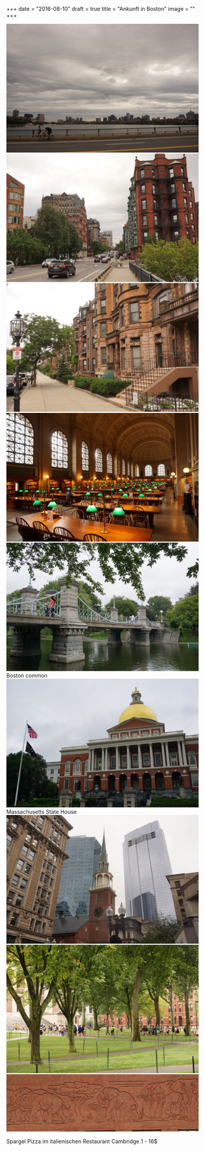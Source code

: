 +++
date = "2016-08-10"
draft = true
title = "Ankunft in Boston"
image = ""
+++

![Skyline](/images/2016-08-10_Skyline.jpg)
![Street](/images/2016-08-10_Street.jpg)
![Houses](/images/2016-08-10_Houses.jpg)
![Boston Library](/images/2016-08-10_Library.jpg)
![Boston Common](/images/2016-08-10_Park.jpg)
Boston common
![State House](/images/2016-08-10_Gold.jpg)
Massachusetts State House
![Church](/images/2016-08-10_Church.jpg)
![Harvard Yard](/images/2016-08-10_Harvard.jpg)
![Abbildung von Tieren](/images/2016-08-10_Animals.jpg)

Spargel Pizza im italienischen Restaurant Cambridge 1 - 16$